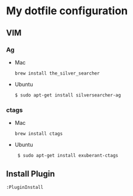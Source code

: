 # My dotfile configuration 

## VIM

  ### Ag 

  * Mac

     `brew install the_silver_searcher`

  * Ubuntu

      `$ sudo apt-get install silversearcher-ag`

  ### ctags

  * Mac

      `brew install ctags`

  * Ubuntu

     ` $ sudo apt-get install exuberant-ctags` 

## Install Plugin

  `:PluginInstall`




